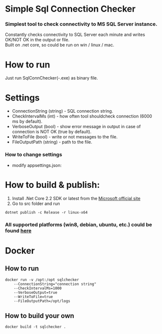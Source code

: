 # Simple Sql Connection Checker
### Simplest tool to check connectivity to MS SQL Server instance.

Constantly checks connectivity to SQL Server each minute and writes OK/NOT OK in the output or file.  
Built on .net core, so could be run on win / linux / mac.

# How to run
Just run SqlConnChecker(-.exe) as binary file.

# Settings
* ConnectionString (string) - SQL connection string.
* CheckIntervalMs (int) - how often tool shouldcheck connection (6000 ms by default).
* VerboseOutput (bool) - show error message in output in case of connection is NOT OK (true by default).
* WriteToFile (bool) - write or not messages to the file.
* FileOutputPath (string) - path to the file.

### How to change settings
 * modify appsettings.json:

# How to build & publish:
1. Install .Net Core 2.2 SDK  or latest from the [Microsoft official site](https://dotnet.microsoft.com/download/dotnet-core/2.2) 
2. Go to src folder and run  
```
dotnet publish -c Release -r linux-x64
```

### All supported platforms (win8, debian, ubuntu, etc.) could be found [here](https://docs.microsoft.com/en-us/dotnet/core/rid-catalog)

# Docker
## How to run
```
docker run -v /opt:/opt sqlchecker 
	--ConnectionString="connection string" 
	--CheckIntervalMs=1000 
	--VerboseOutput=true 
	--WriteToFile=true 
	--FileOutputPath=/opt/logs
```

## How to build your own
```
docker build -t sqlchecker .
```